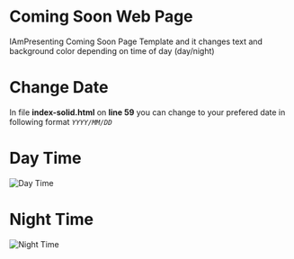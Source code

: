 # Coming Soon Web Page

IAmPresenting Coming Soon Page Template and it changes text and background color depending on time of day (day/night)

# Change Date

In file <b>index-solid.html</b> on <b>line 59</b> you can change to your prefered date in following format <code>_YYYY/MM/DD_</code>

# Day Time

![Day Time](https://github.com/mashaole/Website/blob/master/assets/day.png)

# Night Time

![Night Time](https://github.com/mashaole/Website/blob/master/assets/night.png)
